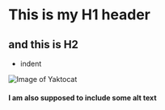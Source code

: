 # This is my H1 header
## and this is H2
  - indent

![Image of Yaktocat](https://octodex.github.com/images/yaktocat.png)

#### I am also supposed to include some alt text

